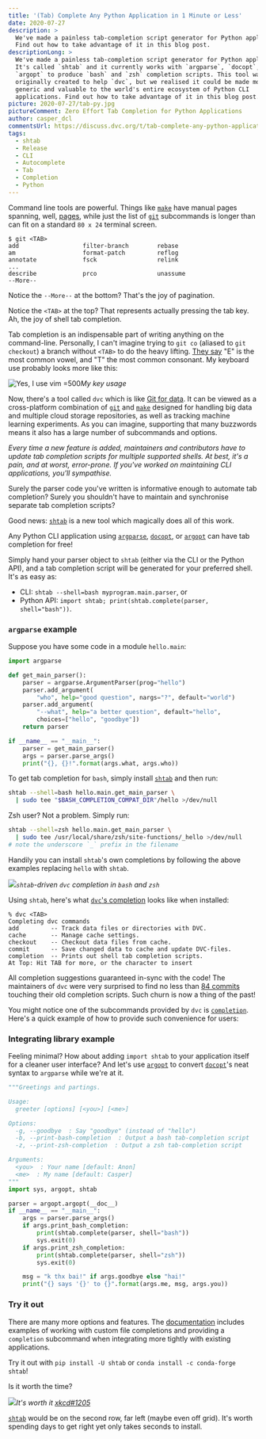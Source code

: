 ```yaml
---
title: '(Tab) Complete Any Python Application in 1 Minute or Less'
date: 2020-07-27
description: >
  We've made a painless tab-completion script generator for Python applications!
  Find out how to take advantage of it in this blog post.
descriptionLong: >
  We've made a painless tab-completion script generator for Python applications!
  It's called `shtab` and it currently works with `argparse`, `docopt`, and
  `argopt` to produce `bash` and `zsh` completion scripts. This tool was
  originally created to help `dvc`, but we realised it could be made more
  generic and valuable to the world's entire ecosystem of Python CLI
  applications. Find out how to take advantage of it in this blog post.
picture: 2020-07-27/tab-py.jpg
pictureComment: Zero Effort Tab Completion for Python Applications
author: casper_dcl
commentsUrl: https://discuss.dvc.org/t/tab-complete-any-python-application-in-1-minute-or-less/455
tags:
  - shtab
  - Release
  - CLI
  - Autocomplete
  - Tab
  - Completion
  - Python
---
```


Command line tools are powerful. Things like [`make`] have manual pages
spanning, well,
[pages](https://www.gnu.org/software/make/manual/make.html#Options-Summary),
while just the list of [`git`] subcommands is longer than can fit on a standard
`80 x 24` terminal screen.

```dvc
$ git <TAB>
add                  filter-branch        rebase
am                   format-patch         reflog
annotate             fsck                 relink
...
describe             prco                 unassume
--More--
```

Notice the `--More--` at the bottom? That's the joy of pagination.

Notice the `<TAB>` at the top? That represents actually pressing the tab key.
Ah, the joy of shell tab completion.

Tab completion is an indispensable part of writing anything on the command-line.
Personally, I can't imagine trying to `git co` (aliased to `git checkout`) a
branch without `<TAB>` to do the heavy lifting.
[They say](https://en.wikipedia.org/wiki/Letter_frequency) "E" is the most
common vowel, and "T" the most common consonant. My keyboard use probably looks
more like this:

![](../uploads/images/2020-07-27/key-frequencies.png 'Yes, I use vim =500')_My
key usage_

Now, there's a tool called `dvc` which is like [Git for data](https://dvc.org).
It can be viewed as a cross-platform combination of [`git`] and [`make`]
designed for handling big data and multiple cloud storage repositories, as well
as tracking machine learning experiments. As you can imagine, supporting that
many buzzwords means it also has a large number of subcommands and options.

_Every time a new feature is added, maintainers and contributors have to update
tab completion scripts for multiple supported shells. At best, it's a pain, and
at worst, error-prone. If you've worked on maintaining CLI applications, you'll
sympathise._

Surely the parser code you've written is informative enough to automate tab
completion? Surely you shouldn't have to maintain and synchronise separate tab
completion scripts?

Good news: [`shtab`] is a new tool which magically does all of this work.

Any Python CLI application using [`argparse`], [`docopt`], or [`argopt`] can
have tab completion for free!

Simply hand your parser object to `shtab` (either via the CLI or the Python
API), and a tab completion script will be generated for your preferred shell.
It's as easy as:

- CLI: `shtab --shell=bash myprogram.main.parser`, or
- Python API: `import shtab; print(shtab.complete(parser, shell="bash"))`.

### `argparse` example

Suppose you have some code in a module `hello.main`:

```python
import argparse

def get_main_parser():
    parser = argparse.ArgumentParser(prog="hello")
    parser.add_argument(
        "who", help="good question", nargs="?", default="world")
    parser.add_argument(
        "--what", help="a better question", default="hello",
        choices=["hello", "goodbye"])
    return parser

if __name__ == "__main__":
    parser = get_main_parser()
    args = parser.parse_args()
    print("{}, {}!".format(args.what, args.who))
```

To get tab completion for `bash`, simply install [`shtab`] and then run:

```bash
shtab --shell=bash hello.main.get_main_parser \
  | sudo tee "$BASH_COMPLETION_COMPAT_DIR"/hello >/dev/null
```

Zsh user? Not a problem. Simply run:

```bash
shtab --shell=zsh hello.main.get_main_parser \
  | sudo tee /usr/local/share/zsh/site-functions/_hello >/dev/null
# note the underscore `_` prefix in the filename
```

Handily you can install `shtab`'s own completions by following the above
examples replacing `hello` with `shtab`.

![](../uploads/images/2020-07-27/dvc.gif)_`shtab`-driven `dvc` completion in
`bash` and `zsh`_

Using `shtab`, here's what
[`dvc`'s completion](https://dvc.org/doc/install/completion) looks like when
installed:

```dvc
% dvc <TAB>
Completing dvc commands
add         -- Track data files or directories with DVC.
cache       -- Manage cache settings.
checkout    -- Checkout data files from cache.
commit      -- Save changed data to cache and update DVC-files.
completion  -- Prints out shell tab completion scripts.
At Top: Hit TAB for more, or the character to insert
```

All completion suggestions guaranteed in-sync with the code! The maintainers of
`dvc` were very surprised to find no less than
[84 commits](https://github.com/iterative/dvc/commits/main/scripts/completion)
touching their old completion scripts. Such churn is now a thing of the past!

You might notice one of the subcommands provided by `dvc` is
[`completion`](https://dvc.org/doc/install/completion). Here's a quick example
of how to provide such convenience for users:

### Integrating library example

Feeling minimal? How about adding `import shtab` to your application itself for
a cleaner user interface? And let's use [`argopt`] to convert [`docopt`]'s neat
syntax to `argparse` while we're at it.

```python
"""Greetings and partings.

Usage:
  greeter [options] [<you>] [<me>]

Options:
  -g, --goodbye  : Say "goodbye" (instead of "hello")
  -b, --print-bash-completion  : Output a bash tab-completion script
  -z, --print-zsh-completion  : Output a zsh tab-completion script

Arguments:
  <you>  : Your name [default: Anon]
  <me>  : My name [default: Casper]
"""
import sys, argopt, shtab

parser = argopt.argopt(__doc__)
if __name__ == "__main__":
    args = parser.parse_args()
    if args.print_bash_completion:
        print(shtab.complete(parser, shell="bash"))
        sys.exit(0)
    if args.print_zsh_completion:
        print(shtab.complete(parser, shell="zsh"))
        sys.exit(0)

    msg = "k thx bai!" if args.goodbye else "hai!"
    print("{} says '{}' to {}".format(args.me, msg, args.you))
```

### Try it out

There are many more options and features. The [documentation][`shtab`] includes
examples of working with custom file completions and providing a `completion`
subcommand when integrating more tightly with existing applications.

Try it out with `pip install -U shtab` or `conda install -c conda-forge shtab`!

Is it worth the time?

![](https://imgs.xkcd.com/comics/is_it_worth_the_time.png)_It's worth it
[xkcd#1205](https://xkcd.com/1205)_

[`shtab`] would be on the second row, far left (maybe even off grid). It's worth
spending days to get right yet only takes seconds to install.

[`argopt`]: https://pypi.org/project/argopt
[`argparse`]: https://docs.python.org/library/argparse
[`docopt`]: https://pypi.org/project/docopt
[`dvc`]: https://github.com/iterative/dvc
[`git`]: https://git-scm.com
[`make`]: https://en.wikipedia.org/wiki/Make_(software)
[`shtab`]: https://github.com/iterative/shtab
